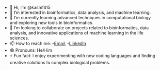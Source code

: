 - 👋 Hi, I’m @kashif415
- 👀 I’m interested in bioinformatics, data analysis, and machine learning.
- 🌱 I’m currently learning advanced techniques in computational biology and exploring new tools in bioinformatics.
- 💞️ I’m looking to collaborate on projects related to bioinformatics, data analysis, and innovative applications of machine learning in the life sciences.
- 📫 How to reach me: 
  -[Email](mailto:ks615502@gmail.com),
  -[LinkedIn](www.linkedin.com/in/kashif-saleem-80653a178)
- 😄 Pronouns: He/Him
- ⚡ Fun fact: I enjoy experimenting with new coding languages and finding creative solutions to complex biological problems.




